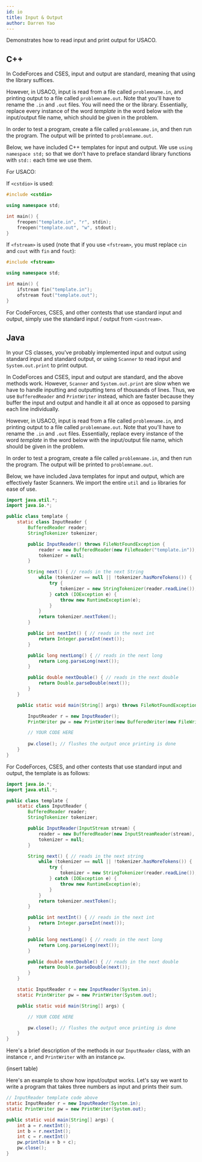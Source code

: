 ```yaml
---
id: io
title: Input & Output
author: Darren Yao
---
```


Demonstrates how to read input and print output for USACO.

<!-- END DESCRIPTION -->

## C++

In CodeForces and CSES, input and output are standard, meaning that using the library [<iostream>](http://www.cplusplus.com/reference/iostream/) suffices. 

However, in USACO, input is read from a file called `problemname.in`, and printing output to a file called `problemname.out`. Note that you'll have to rename the `.in` and `.out` files. You will need the [<cstdio>](http://www.cplusplus.com/reference/cstdio/) or the [<fstream>](http://www.cplusplus.com/reference/fstream/) library. Essentially, replace every instance of the word *template* in the word below with the input/output file name, which should be given in the problem.

In order to test a program, create a file called `problemname.in`, and then run the program. The output will be printed to `problemname.out`.

Below, we have included C++ templates for input and output. We use `using namespace std;` so that we don't have to preface standard library functions with `std::` each time we use them.

For USACO:

If `<cstdio>` is used: 

```cpp
#include <cstdio>

using namespace std;

int main() {
    freopen("template.in", "r", stdin);
    freopen("template.out", "w", stdout);
}
```

If `<fstream>` is used (note that if you use `<fstream>`, you must replace `cin` and `cout` with `fin` and `fout`): 

```cpp
#include <fstream>

using namespace std;

int main() {
    ifstream fin("template.in");
    ofstream fout("template.out");
}
```

For CodeForces, CSES, and other contests that use standard input and output, simply use the standard input / output from `<iostream>`.

## Java

In your CS classes, you've probably implemented input and output using standard input and standard output, or using `Scanner` to read input and `System.out.print` to print output.

In CodeForces and CSES, input and output are standard, and the above methods work. However, `Scanner` and `System.out.print` are slow when we have to handle inputting and outputting tens of thousands of lines. Thus, we use `BufferedReader` and `PrintWriter` instead, which are faster because they buffer the input and output and handle it all at once as opposed to parsing each line individually.

However, in USACO, input is read from a file called `problemname.in`, and printing output to a file called `problemname.out`. Note that you'll have to rename the `.in` and `.out` files. Essentially, replace every instance of the word *template* in the word below with the input/output file name, which should be given in the problem.

In order to test a program, create a file called `problemname.in`, and then run the program. The output will be printed to `problemname.out`.

Below, we have included Java templates for input and output, which are effectively faster Scanners. We import the entire `util` and `io` libraries for ease of use.

```java
import java.util.*;
import java.io.*;

public class template {
    static class InputReader {
        BufferedReader reader;
        StringTokenizer tokenizer;

        public InputReader() throws FileNotFoundException {
            reader = new BufferedReader(new FileReader("template.in"));
            tokenizer = null;
        }

        String next() { // reads in the next String
            while (tokenizer == null || !tokenizer.hasMoreTokens()) {
                try {
                    tokenizer = new StringTokenizer(reader.readLine());
                } catch (IOException e) {
                    throw new RuntimeException(e);
                }
            }
            return tokenizer.nextToken();
        }

        public int nextInt() { // reads in the next int
            return Integer.parseInt(next());
        }

        public long nextLong() { // reads in the next long
            return Long.parseLong(next());
        }

        public double nextDouble() { // reads in the next double
            return Double.parseDouble(next());
        }
    }

    public static void main(String[] args) throws FileNotFoundException, IOException {

        InputReader r = new InputReader();
        PrintWriter pw = new PrintWriter(new BufferedWriter(new FileWriter("template.out")));

        // YOUR CODE HERE
        
        pw.close(); // flushes the output once printing is done
    }
}
```

For CodeForces, CSES, and other contests that use standard input and output, the template is as follows:

```java
import java.io.*;
import java.util.*;

public class template {
    static class InputReader {
        BufferedReader reader;
        StringTokenizer tokenizer;

        public InputReader(InputStream stream) {
            reader = new BufferedReader(new InputStreamReader(stream), 32768);
            tokenizer = null;
        }

        String next() { // reads in the next string
            while (tokenizer == null || !tokenizer.hasMoreTokens()) {
                try {
                    tokenizer = new StringTokenizer(reader.readLine());
                } catch (IOException e) {
                    throw new RuntimeException(e);
                }
            }
            return tokenizer.nextToken();
        }

        public int nextInt() { // reads in the next int
            return Integer.parseInt(next());
        }

        public long nextLong() { // reads in the next long
            return Long.parseLong(next());
        }

        public double nextDouble() { // reads in the next double
            return Double.parseDouble(next());
        }
    }

    static InputReader r = new InputReader(System.in);
    static PrintWriter pw = new PrintWriter(System.out);

    public static void main(String[] args) {

        // YOUR CODE HERE

        pw.close(); // flushes the output once printing is done
    }
}
```

Here's a brief description of the methods in our `InputReader` class, with an instance `r`, and `PrintWriter` with an instance `pw`.

(insert table)

Here's an example to show how input/output works. Let's say we want to write a program that takes three numbers as input and prints their sum.

```java
// InputReader template code above
static InputReader r = new InputReader(System.in);
static PrintWriter pw = new PrintWriter(System.out);

public static void main(String[] args) {
    int a = r.nextInt();
    int b = r.nextInt();
    int c = r.nextInt()
    pw.println(a + b + c);
    pw.close();
}
```